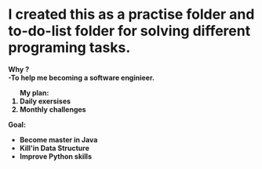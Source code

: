 # I created this as a practise folder and to-do-list folder for solving different programing tasks.

<b> Why ?<br>
  -To help me becoming a software enginieer. 

<ol>My plan:
  <li> Daily exersises </li>
  <li> Monthly challenges </li>
 </ol>

 Goal: 
 - Become master in Java 
 - Kill'in Data Structure
 - Improve Python skills

